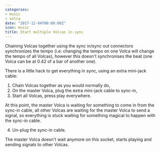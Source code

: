 ```yaml
---
categories:
- music
- volca
date: "2017-12-04T00:00:00Z"
icon: music
title: Start multiple Volcas in sync
---
```


Chaining Volcas together using the sync in/sync out connectors
synchronizes the tempo (i.e: changing the tempo on one Volca will
change the tempo of all Volcas), however this doesn't synchronises the
beat (one Volca can be at 0.42 of a bar of another one).

There is a little hack to get everything in sync, using an extra
mini-jack cable:

1. Chain Volcas together as you would normally do,
2. On the master Volca, plug the extra mini-jack cable to sync-in,
3. Start all Volcas, press play everywhere.

At this point, the master Volca is waiting for something to come in
from the sync-in cable, all other Volcas are waiting for the master
Volca to send a signal, so everything is stuck waiting for something
magical to happen with the sync-in cable.

4. Un-plug the sync-in cable.

The master Volca doesn't wait anymore on this socket, starts playing
and sending signals to other Volcas.
